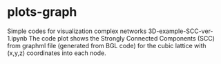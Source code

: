 # plots-graph
Simple codes for visualization complex networks
3D-example-SCC-ver-1.ipynb
The code plot shows the Strongly Connected Components (SCC) from graphml file (generated from BGL code) for the cubic lattice with (x,y,z) coordinates into each node.

